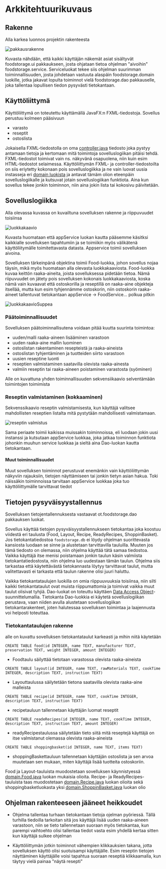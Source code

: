 
# Arkkitehtuurikuvaus

## Rakenne

Alla karkea luonnos projektin rakenteesta

![pakkausrakenne](https://github.com/Hiipivahalko/ot-hajoitustyo/blob/master/documentation/pictures/pakkausrakenne.png)

Kuvasta nähdään, että kaikki käyttäjän näkemät asiat sisältyvät foodstorage.ui pakkaukseen, josta ohjataan tietoa ohjelman "aivoihin" foodstorage.service. Serviceluokat tekee siis ohjelman suurimman toiminnallisuuden, josta johdetaan vastuuta alaspäin foodstorage.domain luokille, jotka jakavat lopulta toiminnot vielä foodstorage.dao pakkauselle, joka tallentaa lopullisen tiedon pysyvästi tietokantaan.

## Käyttöliittymä

Käyttöliittymä on toteutettu käyttämällä JavaFX:n FXML-tiedostoja. Sovellus perustuu kolmeen pääsivuun

* varasto
* reseptit
* ostoslista

Jokaisella FXML-tiedostolla on oma [controller.java](https://github.com/Hiipivahalko/ot-hajoitustyo/tree/master/FoodStorage/src/main/java/ot/foodstorage/ui) tiedosto joka pystyy antamaan tietoja ja kertomaan mitä toimintoja sovelluslogiikan pitäisi tehdä. FXML-tiedostot toimivat vain ns. näkyvänä osapuolena, niin kuin esim HTML-tiedostot selaimessa. Käyttöliittymän FXML- ja controller-tiedostoilta on siis eriytetty kokonaan pois sovelluslogiikka ja ne vain luovat uusia instasseja eri [domain luokista](https://github.com/Hiipivahalko/ot-hajoitustyo/tree/master/FoodStorage/src/main/java/ot/foodstorage/domain) ja antavat tämäm olion eteenpäin sovelluslogiikalle ja kutsuvat jotain sovelluslogiikan funktiota. Aina kun sovellus tekee jonkin toiminnon, niin aina jokin lista tai kokosivu päivitetään.

## Sovelluslogiikka

Alla olevassa kuvassa on kuvailtuna sovelluksen rakenne ja riippuvuudet toisiinsa

![luokkakaavio](https://github.com/Hiipivahalko/ot-hajoitustyo/blob/master/documentation/pictures/luokkakaavio.jpg)

Kuvasta huomataan että appService luokan kautta pääsemme käsitksi kaikkialle sovelluksen tapahtumiin ja se toimiikin myös välikätenä käyttöliitymälle toimitettavasta datasta. Appservice toimii sovelluksen aivoina.

Sovelluksen tärkeinpänä objektina toimii Food-luokka, johon sovellus nojaa täysin, mikä myös huomataan alla olevasta luokkakaaviosta. Food-luokka kuvaa keittön raaka-aineita, joista sovelluksessa pidetään tietoa. Nämä riipuvuudet on jätety pois sovelluksen kokonais luokkakaaviosta, koska nämä vain kuvaavat että ostoskorilla ja reseptillä on raaka-aine objekteja itsellää, mutta kun esim tyhjennämme ostoskorin, niin ostoskorin raaka-aineet tallentuvat tietokantaan appService -> FoodService... polkua pitkin

![luokkakaavioSuppea](https://github.com/Hiipivahalko/ot-hajoitustyo/blob/master/documentation/pictures/suppealuokkakaavio.jpg)

### Päätoiminnallisuudet

Sovelluksen päätoiminnallisutena voidaan pitää kuutta suurinta toimintoa:

* uuden/malli raaka-aineen lisääminen varastoon
* uuden raaka-aine mallin luominen
* ostoslistan rakentaminen resepteistä ja raaka-aineista
* ostoslistan tyhjentäminen ja tuotteiden siirto varastoon
* uusien reseptine luonti
* reseptien valmistaminen saatavilla olevista raaka-ainesta
* valmiin reseptin tai raaka-aineen poistaminen varastosta (syöminen)

Alle on kuvattuna yhden toiminnallisuuden sekvensiikaavio selventämään toimintojen toimimista

### Reseptin valmistaminen (kokkaaminen)

Sekvenssikaavio reseptin valmistamisesta, kun käyttäjä valitsee mahdollisten reseptien listalta mitä pystytään mahdollisesti valmistamaan.

![reseptin valmistus](https://github.com/Hiipivahalko/ot-hajoitustyo/blob/master/documentation/pictures/reseptinValmistus.png)

Sama periaate toimii kaikissa muissakin toiminnoissa, eli luodaan jokin uusi instanssi ja kutsutaan appService luokkaa, joka jatkaa toiminnon funktiota johonkin muuhun service luokkaa ja sieltä aina Dao-luokan kautta tietokantaan.

#### Muut toiminnallisuudet

Muut sovelluksen toiminnot perustuvat enemänkin vain käyttöliittymän näkyviin rajauksiin, tietojen näyttämiseen tai jonkin tietyn asian hakua. Toki näissäkin toiminnoissa tarvitaan appService luokkaa joka tuo käyttöliittymälle tarvittavat tiedot


## Tietojen pysyväisyystallennus

Sovelluksen tietojentallennuksesta vastaavat ot.foodstorage.dao pakkauksen luokat.

Sovellus käyttää tietojen pysyväisyystallennukseen tietokantaa joka koostuu viidestä eri taulusta (Food, Layout, Recipe, ReadyRecipes, ShoppinBasket). Jos tietokantatiedostoa ```foodstorage.db``` ei löydy ohjelman suorittevasta kansiosta luodaan se sinne ja alustetaan tarvittavilla tauluilla. Muuten jos tämä tiedosto on olemassa, niin ohjelma käyttää tätä samaa tiedostoa. Vaikka käyttäjä itse menisi poistamaan jonkin taulun käsin valmiista tietokantatiedostosta, niin ohjelma luo uudestaan tämän taulun. Ohjelma siis tarkastaa että käytettävästä tietokannasta löytyy tarvittavat taulut, mutta valitettavasti ei tarkasta että taulun rakenne olisi juuri haluttu. 

Vaikka tietokantataulujen luokilla on omia riippuuvuuksia toisiinsa, niin silti kaikki tietokantataulut ovat muista riippumattomia ja toimivat vaikka muut taulut olisivat tyhjiä. Dao-luokat on toteuttu käyttäen [Data Access Object](https://en.wikipedia.org/wiki/Data_access_object)-suunnittelumallia. Tietokanta Dao-luokkia ei käytetä sovelluslogiikan perustava, vaan niiden avulla alustetaan sovelluslogiikan tietokantarakenteet, joten halutessaa sovelluksen toimintaa ja laajennusta voi helposti toteuttaa. 

### Tietokantataulujen rakenne

alle on kuvattu sovelluksen tietokantataulut karkeasti ja mihin niitä käytetään

```CREATE TABLE food(id INTEGER, name TEXT, manufacturer TEXT, preservation TEXT, weight INTEGER, amount INTEGER)```

* Foodtaulu säilyttää tietotaan varastossa olevista raaka-aineista

```CREATE TABLE layout(id INTEGER, name TEXT, rawMaterials TEXT, cookTime INTEGER, description TEXT, instruction TEXT)```

* Layouttaulussa säilytetään tietona saatavilla olevista raaka-aine malleista

```CREATE TABLE recipe(id INTEGER, name TEXT, cookTime INTEGER, description TEXT, instruction TEXT)```

* recipetauluun tallennetaan käyttäjän luomat reseptit

```CREATE TABLE readeRecipes(id INTEGER, name TEXT, cookTime INTEGER, description TEXT, instruction TEXT, amount INTEGER)```

* readyRecipestaulussa säilytetään tieto siitä mitä reseptejä käyttäjä on itse valmistanut olemassa olevista raaka-aineista

```CREATE TABLE shoppingbasket(id INTEGER, name TEXT, items TEXT)```

* shoppingBaskettauluun tallennetaan käyttäjän ostoslista ja sen arvoa muutetaan sen mukaan, miten käyttäjä lisää tuotteita ostoskoriin.



Food ja Layout-tauluista muodostetaan sovelluksen käynnistyessä [domain.Food.java](https://github.com/Hiipivahalko/ot-hajoitustyo/blob/master/FoodStorage/src/main/java/ot/foodstorage/domain/Food.java) luokan mukaisia olioita. Recipe- ja ReadyRecipes-tauluista taas muodostetaan [domain.Recipe.java](https://github.com/Hiipivahalko/ot-hajoitustyo/blob/master/FoodStorage/src/main/java/ot/foodstorage/domain/Recipe.java) luokan olioita sekä shoppingbasketluokasta yksi [domain.ShoppinBasket.java](https://github.com/Hiipivahalko/ot-hajoitustyo/blob/master/FoodStorage/src/main/java/ot/foodstorage/domain/ShoppingBasket.java) luokan olio



## Ohjelman rakenteeseen jääneet heikkoudet

* Ohjelma tallentaa turhaan tietokantaan tietoja ojelman pyöriessä. Tällä turhilla tiedoilla tarkoitan sitä jos käyttäjä lisää uuden raaka-aineen varastoon, niin se tieto tallennetaan suoraan myös tietokantaa, kun parempi vaihtoehto olisi tallentaa tiedot vasta esim yhdellä kertaa sitten kun käyttäjä sulkee ohjelman

* Käyttöliittymän jotkin toiminnot vähempien klikkauksien takana, jotta sovelluksen käyttö olisi suotuisampi käyttäjälle. Esim reseptin tietojen näyttäminen käyttäjälle voisi tapahtua suoraan reseptiä klikkaamalla, kun täytyy vielä painaa "näytä resepti"







